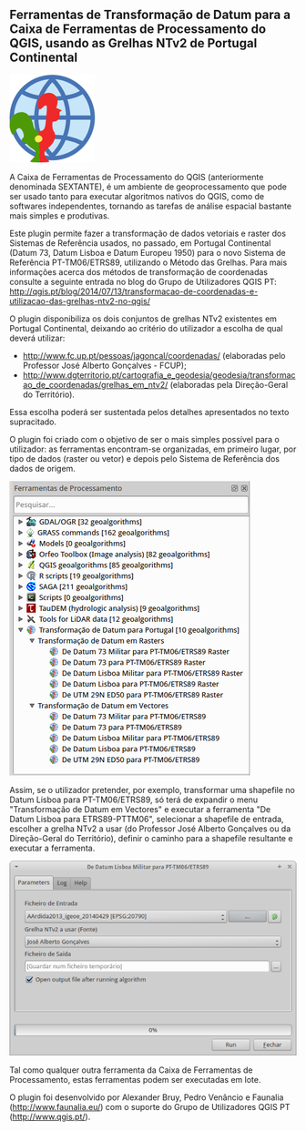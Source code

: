 Ferramentas de Transformação de Datum para a Caixa de Ferramentas de Processamento do QGIS, usando as Grelhas NTv2 de Portugal Continental
--------------------------------------

![](/icons/pttransform.png)

A Caixa de Ferramentas de Processamento do QGIS (anteriormente denominada SEXTANTE), é um ambiente de geoprocessamento que pode ser usado tanto para executar algoritmos nativos do QGIS, como de softwares independentes, tornando as tarefas de análise espacial bastante mais simples e produtivas.

Este plugin permite fazer a transformação de dados vetoriais e raster dos Sistemas de Referência usados, no passado, em Portugal Continental (Datum 73, Datum Lisboa e Datum Europeu 1950) para o novo Sistema de Referência PT-TM06/ETRS89, utilizando o Método das Grelhas. Para mais informações acerca dos métodos de transformação de coordenadas consulte a seguinte entrada no blog do Grupo de Utilizadores QGIS PT: http://qgis.pt/blog/2014/07/13/transformacao-de-coordenadas-e-utilizacao-das-grelhas-ntv2-no-qgis/

O plugin disponibiliza os dois conjuntos de grelhas NTv2 existentes em Portugal Continental, deixando ao critério do utilizador a escolha de qual deverá utilizar:
- http://www.fc.up.pt/pessoas/jagoncal/coordenadas/ (elaboradas pelo Professor José Alberto Gonçalves - FCUP);
- http://www.dgterritorio.pt/cartografia_e_geodesia/geodesia/transformacao_de_coordenadas/grelhas_em_ntv2/ (elaboradas pela Direção-Geral do Território).

Essa escolha poderá ser sustentada pelos detalhes apresentados no texto supracitado.

O plugin foi criado com o objetivo de ser o mais simples possível para o utilizador: as ferramentas encontram-se organizadas, em primeiro lugar, por tipo de dados (raster ou vetor) e depois pelo Sistema de Referência dos dados de origem. 

![](/icons/pttransform_menu.png)

Assim, se o utilizador pretender, por exemplo, transformar uma shapefile no Datum Lisboa para PT-TM06/ETRS89, só terá de expandir o menu "Transformação de Datum em Vectores" e executar a ferramenta "De Datum Lisboa para ETRS89-PTTM06", selecionar a shapefile de entrada, escolher a grelha NTv2 a usar (do Professor José Alberto Gonçalves ou da Direção-Geral do Território), definir o caminho para a shapefile resultante e executar a ferramenta.

![](/icons/pttransform_gui.png)

Tal como qualquer outra ferramenta da Caixa de Ferramentas de Processamento, estas ferramentas podem ser executadas em lote.

O plugin foi desenvolvido por Alexander Bruy, Pedro Venâncio e Faunalia (http://www.faunalia.eu/) com o suporte do Grupo de Utilizadores QGIS PT (http://www.qgis.pt/).
